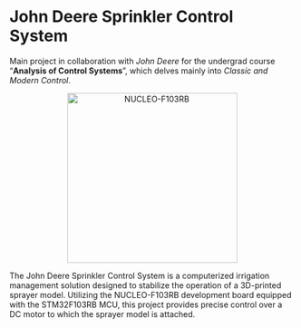 # John Deere Sprinkler Control System

Main project in collaboration with *John Deere* for the undergrad course “**Analysis of Control Systems**”, which delves mainly into *Classic and Modern Control*.

<p align="center">
  <img src="https://github.com/user-attachments/assets/d9fcd6d7-fb5b-44bf-84cf-5ca00228ec28" alt = "NUCLEO-F103RB" width="300" height="300"/>
</p>

The John Deere Sprinkler Control System is a computerized irrigation management solution designed to stabilize the operation of a 3D-printed sprayer model. Utilizing the NUCLEO-F103RB development board equipped with the STM32F103RB MCU, this project provides precise control over a DC motor to which the sprayer model is attached.
